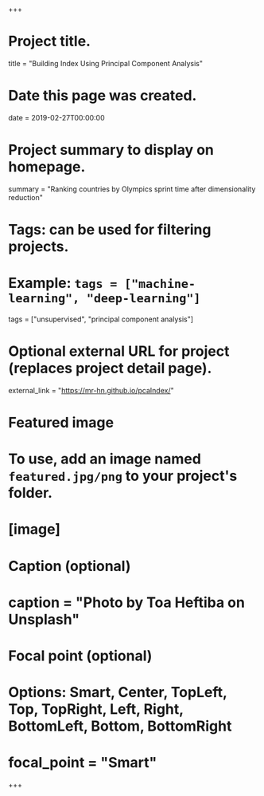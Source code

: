 +++
# Project title.
title = "Building Index Using Principal Component Analysis"

# Date this page was created.
date = 2019-02-27T00:00:00

# Project summary to display on homepage.
summary = "Ranking countries by Olympics sprint time after dimensionality reduction"

# Tags: can be used for filtering projects.
# Example: `tags = ["machine-learning", "deep-learning"]`
tags = ["unsupervised", "principal component analysis"]

# Optional external URL for project (replaces project detail page).
external_link = "https://mr-hn.github.io/pcaIndex/"


# Featured image
# To use, add an image named `featured.jpg/png` to your project's folder. 
# [image]
# Caption (optional)
# caption = "Photo by Toa Heftiba on Unsplash"

# Focal point (optional)
# Options: Smart, Center, TopLeft, Top, TopRight, Left, Right, BottomLeft, Bottom, BottomRight
# focal_point = "Smart"
+++
